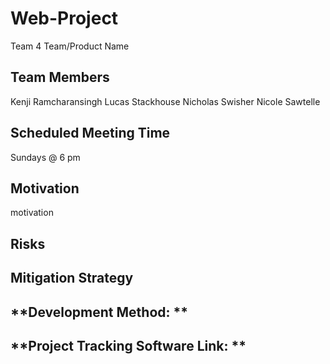 # Web-Project
Team 4
Team/Product Name

## **Team Members**
Kenji Ramcharansingh
Lucas Stackhouse
Nicholas Swisher
Nicole Sawtelle

## **Scheduled Meeting Time**
Sundays @ 6 pm

## **Motivation**
motivation

## **Risks**

## **Mitigation Strategy**

## **Development Method: **

## **Project Tracking Software Link: **
